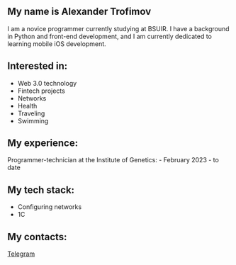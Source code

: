 ## My name is Alexander Trofimov

I am a novice programmer currently studying at BSUIR. I have a background in Python and front-end development, and I am currently dedicated to learning mobile iOS development.

## Interested in:

 - Web 3.0 technology
 - Fintech projects
 - Networks 
 - Health
 - Traveling
 - Swimming


## My experience:
Programmer-technician at the Institute of Genetics: -   February 2023 - to date


## My tech stack:
- Configuring networks
- 1С


## My contacts:
[Telegram](https://t.me/trofimovby)

